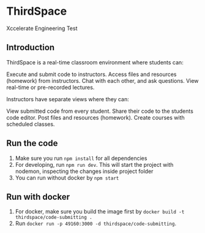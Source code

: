 # ThirdSpace
Xccelerate Engineering Test

## Introduction

ThirdSpace is a real-time classroom environment where students can:

Execute and submit code to instructors.
Access files and resources (homework) from instructors.
Chat with each other, and ask questions.
View real-time or pre-recorded lectures.

Instructors have separate views where they can:

View submitted code from every student.
Share their code to the students code editor.
Post files and resources (homework).
Create courses with scheduled classes.

## Run the code
1. Make sure you run ```npm install``` for all dependencies
2. For developing, run ```npm run dev```. This will start the project with nodemon, inspecting the changes inside project folder
3. You can run without docker by ```npm start```

## Run with docker
1. For docker, make sure you build the image first by ```docker build -t thirdspace/code-submitting . ```
2. Run ```docker run -p 49160:3000 -d thirdspace/code-submitting```.
